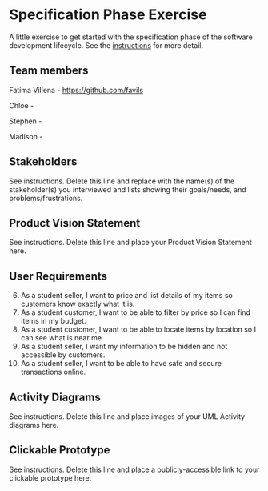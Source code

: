 # Specification Phase Exercise

A little exercise to get started with the specification phase of the software development lifecycle. See the [instructions](instructions.md) for more detail.

## Team members

Fatima Villena - https://github.com/favils

Chloe - 

Stephen -

Madison -

## Stakeholders

See instructions. Delete this line and replace with the name(s) of the stakeholder(s) you interviewed and lists showing their goals/needs, and problems/frustrations.

## Product Vision Statement

See instructions. Delete this line and place your Product Vision Statement here.

## User Requirements

6. As a student seller, I want to price and list details of my items so customers know exactly what it is.
7. As a student customer, I want to be able to filter by price so I can find items in my budget.
8. As a student customer, I want to be able to locate items by location so I can see what is near me.  
9. As a student seller, I want my information to be hidden and not accessible by customers.
10. As a student seller, I want to be able to have safe and secure transactions online.

## Activity Diagrams

See instructions. Delete this line and place images of your UML Activity diagrams here.

## Clickable Prototype

See instructions. Delete this line and place a publicly-accessible link to your clickable prototype here.
